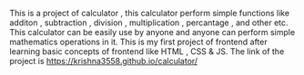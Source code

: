 This is a project of calculator , this calculator perform simple functions like additon , subtraction , division , multiplication , percantage , and other etc. This calculator can be easily use by anyone and anyone can perform simple mathematics operations in it. This is my first project of frontend after learning basic concepts of frontend like HTML , CSS & JS.
The link of the project is https://krishna3558.github.io/calculator/
